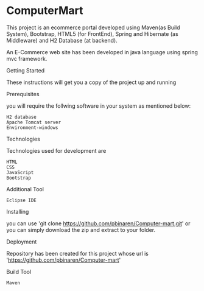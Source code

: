 # ComputerMart
This project is an ecommerce portal developed using Maven(as Build System), Bootstrap, HTML5 (for FrontEnd), Spring and Hibernate (as Middleware) and H2 Database (at backend).


An E-Commerce web site has been developed in java language using spring mvc framework.

Getting Started

These instructions will get you a copy of the project up and running


Prerequisites

you will require the follwing software in your system as mentioned below:

    H2 database
    Apache Tomcat server
    Environment-windows

Technologies

Technologies used for development are

    HTML
    CSS
    JavaScript
    Bootstrap

Additional Tool

    Eclipse IDE

Installing

you can use 'git clone https://github.com/pbinaren/Computer-mart.git' or you can simply download the zip and extract to your folder.

Deployment

Repository has been created for this project whose url is 'https://github.com/pbinaren/Computer-mart'

Build Tool

    Maven
